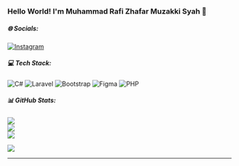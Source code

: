 

### Hello World! I'm Muhammad Rafi Zhafar Muzakki Syah 👋<br>


##### 🌐 Socials:
[![Instagram](https://img.shields.io/badge/Instagram-%23E4405F.svg?logo=Instagram&logoColor=white)](https://instagram.com/rafizhaf) 

##### 💻 Tech Stack:
![C#](https://img.shields.io/badge/c%23-%23239120.svg?style=for-the-badge&logo=csharp&logoColor=white) ![Laravel](https://img.shields.io/badge/laravel-%23FF2D20.svg?style=for-the-badge&logo=laravel&logoColor=white) ![Bootstrap](https://img.shields.io/badge/bootstrap-%238511FA.svg?style=for-the-badge&logo=bootstrap&logoColor=white) ![Figma](https://img.shields.io/badge/figma-%23F24E1E.svg?style=for-the-badge&logo=figma&logoColor=white) ![PHP](https://img.shields.io/badge/php-%23777BB4.svg?style=for-the-badge&logo=php&logoColor=white) 
##### 📊 GitHub Stats:
![](https://github-readme-stats.vercel.app/api?username=Rafizhafar&theme=dracula&hide_border=false&include_all_commits=false&count_private=false)<br/>
![](https://nirzak-streak-stats.vercel.app/?user=Rafizhafar&theme=dracula&hide_border=false)<br/>
![](https://github-readme-stats.vercel.app/api/top-langs/?username=Rafizhafar&theme=dracula&hide_border=false&include_all_commits=false&count_private=false&layout=compact)


[![](https://visitcount.itsvg.in/api?id=Rafizhafar&icon=0&color=0)](https://visitcount.itsvg.in)





---
